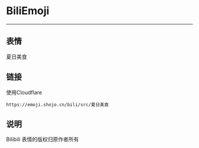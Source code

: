# BiliEmoji
---
## 表情
夏日美食
## 链接
使用Cloudflare
```
https://emoji.shojo.cn/bili/src/夏日美食
```
## 说明
Bilibili 表情的版权归原作者所有
